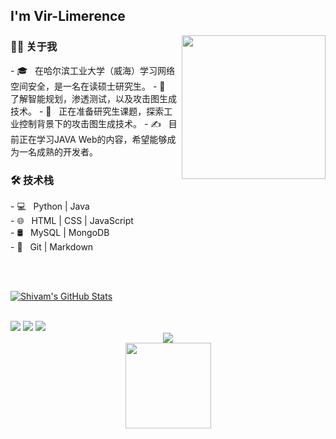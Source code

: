 <h2> I'm Vir-Limerence</h2>

<img align='right' src="https://media.giphy.com/media/M9gbBd9nbDrOTu1Mqx/giphy.gif" width="230">

<h3> 👨🏻 关于我 </h3>
- 🎓 &nbsp; 在哈尔滨工业大学（威海）学习网络空间安全，是一名在读硕士研究生。
- 🌱 &nbsp; 了解智能规划，渗透测试，以及攻击图生成技术。
- 🤔 &nbsp; 正在准备研究生课题，探索工业控制背景下的攻击图生成技术。
- ✍️ &nbsp; 目前正在学习JAVA Web的内容，希望能够成为一名成熟的开发者。



<h3>🛠 技术栈</h3>
- 💻 &nbsp; Python | Java <br>
- 🌐 &nbsp; HTML | CSS | JavaScript <br>
- 🛢 &nbsp; MySQL | MongoDB<br>
- 🔧 &nbsp; Git | Markdown <br>
<!--

- 🖥 &nbsp; Illustrator| Photoshop | InDesign
<h3>🛠 To Learn</h3>

- 🔧 &nbsp; AWS | Docker🐳 | Firebase | flask

<hr>
-->


<br/><br/>

[![Shivam's GitHub Stats](https://github-readme-stats.vercel.app/api?username=shivam0110&show_icons=true)](https://github.com/shivam0110)

<br/>

<span >
	<img  src="https://img.shields.io/badge/-HTML5-E34F26?style=flat-square&logo=html5&logoColor=white" />
	<img  src="https://img.shields.io/badge/-CSS3-1572B6?style=flat-square&logo=css3" />
	<img  src="https://img.shields.io/badge/-JavaScript-oringe?style=flat-square&logo=javascript" />
</span>
<div align="center">
    <img  src="https://github-readme-stats-git-masterrstaa-rickstaa.vercel.app/api/top-langs/?username=Vir-Limerence&hide_title=true&hide_border=true&layout=compact&langs_count=6&text_color=000&icon_color=fff&bg_color=0,52fa5a,4dfcff,c64dff&theme=graywhite" />
</div>

<div align="center">
    <img height="137px" src="https://github-readme-stats-git-masterrstaa-rickstaa.vercel.app/api?username=Vir-Limerence&hide_title=true&hide_border=true&show_icons=trueline_height=21&text_color=000&icon_color=000&bg_color=0,ea6161,ffc64d,fffc4d,52fa5a&theme=graywhite" />
</div>


